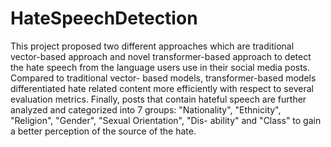 # HateSpeechDetection
This project proposed two different approaches which are traditional vector-based approach and novel transformer-based approach to detect the hate speech from the language users use in their social media posts. 
Compared to traditional vector- based models, transformer-based models differentiated hate related content more efficiently with respect to several evaluation metrics. 
Finally, posts that contain hateful speech are further analyzed and categorized into 7 groups: "Nationality", "Ethnicity", "Religion", "Gender", "Sexual Orientation", "Dis- ability" and "Class" to gain a better perception of the source of the hate.
